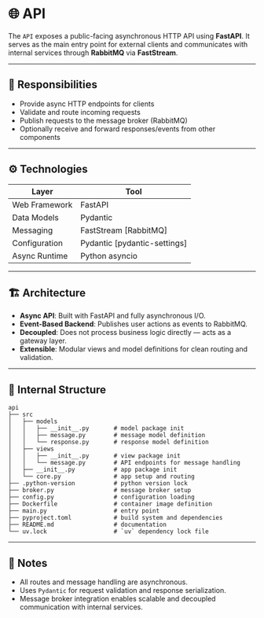 # 🌐 API

The `API` exposes a public-facing asynchronous HTTP API using **FastAPI**. It serves as the main entry point for external clients and communicates with internal services through **RabbitMQ** via **FastStream**.

---

## 🧠 Responsibilities

* Provide async HTTP endpoints for clients
* Validate and route incoming requests
* Publish requests to the message broker (RabbitMQ)
* Optionally receive and forward responses/events from other components

---

## ⚙️ Technologies

| Layer         | Tool                          |
| ------------- | ----------------------------- |
| Web Framework | FastAPI                       |
| Data Models   | Pydantic                      |
| Messaging     | FastStream \[RabbitMQ]        |
| Configuration | Pydantic \[pydantic-settings] |
| Async Runtime | Python asyncio                |

---

## 🏗️ Architecture

* **Async API**: Built with FastAPI and fully asynchronous I/O.
* **Event-Based Backend**: Publishes user actions as events to RabbitMQ.
* **Decoupled**: Does not process business logic directly — acts as a gateway layer.
* **Extensible**: Modular views and model definitions for clean routing and validation.

---

## 📁 Internal Structure

```text
api
├── src
│   ├── models
│   │   ├── __init__.py       # model package init
│   │   ├── message.py        # message model definition
│   │   └── response.py       # response model definition
│   ├── views
│   │   ├── __init__.py       # view package init
│   │   └── message.py        # API endpoints for message handling
│   ├── __init__.py           # app package init
│   └── core.py               # app setup and routing
├── .python-version           # python version lock
├── broker.py                 # message broker setup
├── config.py                 # configuration loading
├── Dockerfile                # container image definition
├── main.py                   # entry point
├── pyproject.toml            # build system and dependencies
├── README.md                 # documentation
└── uv.lock                   # `uv` dependency lock file
```

---

## 📝 Notes

* All routes and message handling are asynchronous.
* Uses `Pydantic` for request validation and response serialization.
* Message broker integration enables scalable and decoupled communication with internal services.
